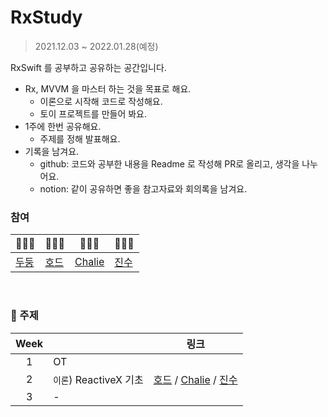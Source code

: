 # RxStudy

> 2021.12.03 ~ 2022.01.28(예정)

RxSwift 를 공부하고 공유하는 공간입니다.

- Rx, MVVM 을 마스터 하는 것을 목표로 해요.
  - 이론으로 시작해 코드로 작성해요.
  - 토이 프로젝트를 만들어 봐요.
- 1주에 한번 공유해요.
  - 주제를 정해 발표해요.
- 기록을 남겨요.
  - github: 코드와 공부한 내용을 Readme 로 작성해 PR로 올리고, 생각을 나누어요.
  - notion: 같이 공유하면 좋을 참고자료와 회의록을 남겨요.
    <br/>

### 참여

| 🧑🏻‍💻                               | 👨🏻‍💻                                 | 🧑🏻‍💻                                 | 👩🏼‍💻                                  |
| ----------------------------------- | ---------------------------------- | ------------------------------------- | ----------------------------------- |
| [두둥](https://github.com/chicazic) | [호드](https://github.com/herohjk) | [Chalie](https://github.com/chalie00) | [진수](https://github.com/Jinsujin) |

<br/>

### 📄 주제

| Week |                        | 링크                                                                                                        |
| :--: | ---------------------- | ----------------------------------------------------------------------------------------------------------- |
|  1   | OT                     |
|  2   | `이론`) ReactiveX 기초 | [호드](1.ReactiveX-basic/herohjk/) / [Chalie](1.ReactiveX-basic/chaile/) / [진수](1.ReactiveX-basic/jinsu/) |
|  3   | -                      |
